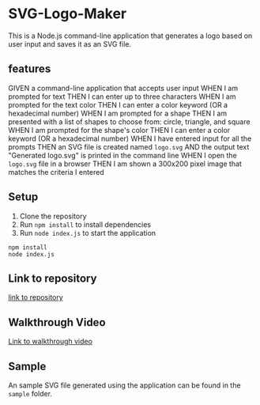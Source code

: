 # SVG-Logo-Maker

This is a Node.js command-line application that generates a logo based on user input and saves it as an SVG file.

## features

GIVEN a command-line application that accepts user input
WHEN I am prompted for text
THEN I can enter up to three characters
WHEN I am prompted for the text color
THEN I can enter a color keyword (OR a hexadecimal number)
WHEN I am prompted for a shape
THEN I am presented with a list of shapes to choose from: circle, triangle, and square
WHEN I am prompted for the shape's color
THEN I can enter a color keyword (OR a hexadecimal number)
WHEN I have entered input for all the prompts
THEN an SVG file is created named `logo.svg`
AND the output text "Generated logo.svg" is printed in the command line
WHEN I open the `logo.svg` file in a browser
THEN I am shown a 300x200 pixel image that matches the criteria I entered

## Setup

1. Clone the repository
2. Run `npm install` to install dependencies
3. Run `node index.js` to start the application
```
npm install
node index.js
```

## Link to repository

[link to repository](https://github.com/mameami26/SVG-Logo-Maker.git )

## Walkthrough Video

[Link to walkthrough video](#)

## Sample

An sample SVG file generated using the application can be found in the `sample` folder.
